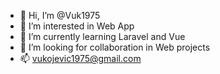 - 👋 Hi, I’m @Vuk1975
- 👀 I’m interested in Web App
- 🌱 I’m currently learning Laravel and Vue
- 💞️ I’m looking for collaboration in Web projects
- 📫 vukojevic1975@gmail.com 

<!---
Vuk1975/Vuk1975 is a ✨ special ✨ repository because its `README.md` (this file) appears on your GitHub profile.
You can click the Preview link to take a look at your changes.
--->
